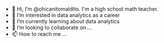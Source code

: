 - 👋 Hi, I’m @chicanitomaldito. I'm a high school math teacher.
- 👀 I’m interested in data analytics as a career
- 🌱 I’m currently learning about data analytics
- 💞️ I’m looking to collaborate on ...
- 📫 How to reach me ...

<!---
chicanitomaldito/chicanitomaldito is a ✨ special ✨ repository because its `README.md` (this file) appears on your GitHub profile.
You can click the Preview link to take a look at your changes.
--->
